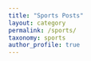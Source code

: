 ```yaml
---
title: "Sports Posts"
layout: category
permalink: /sports/
taxonomy: sports
author_profile: true
---
```


